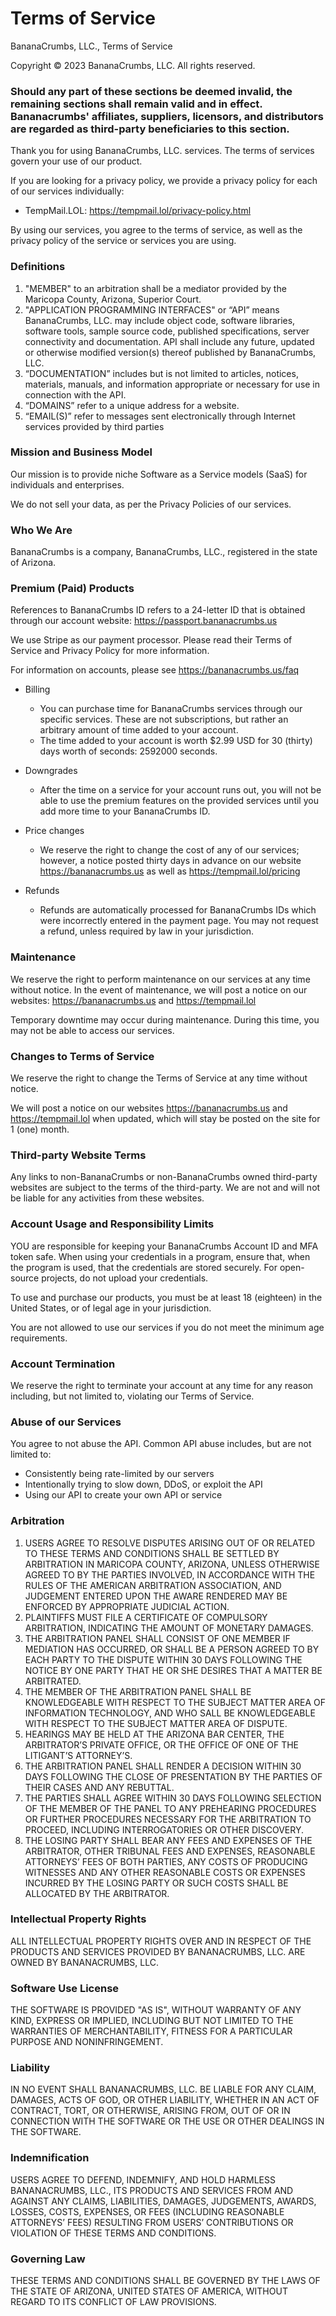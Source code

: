 # Terms of Service

BananaCrumbs, LLC., Terms of Service

Copyright © 2023 BananaCrumbs, LLC. All rights reserved.

### Should any part of these sections be deemed invalid, the remaining sections shall remain valid and in effect. Bananacrumbs' affiliates, suppliers, licensors, and distributors are regarded as third-party beneficiaries to this section.


Thank you for using BananaCrumbs, LLC. services.  The terms of services govern your use of our product.

If you are looking for a privacy policy, we provide a privacy policy for each of our services individually:
- TempMail.LOL: https://tempmail.lol/privacy-policy.html

By using our services, you agree to the terms of service, as well as the privacy policy of the service or services you are using.

### Definitions
1. "MEMBER" to an arbitration shall be a mediator provided by the Maricopa County, Arizona, Superior Court.
2. "APPLICATION PROGRAMMING INTERFACES" or “API” means BananaCrumbs, LLC. may include object code, software libraries, software tools, sample source code, published specifications, server connectivity and documentation. API shall include any future, updated or otherwise modified version(s) thereof published by BananaCrumbs, LLC.
3. “DOCUMENTATION” includes but is not limited to articles, notices, materials, manuals, and information appropriate or necessary for use in connection with the API.
4. “DOMAINS” refer to a unique address for a website.
5. “EMAIL(S)” refer to messages sent electronically through Internet services provided by third parties

### Mission and Business Model

Our mission is to provide niche Software as a Service models (SaaS) for individuals and enterprises.

We do not sell your data, as per the Privacy Policies of our services.

### Who We Are

BananaCrumbs is a company, BananaCrumbs, LLC., registered in the state of Arizona.

### Premium (Paid) Products

References to BananaCrumbs ID refers to a 24-letter ID that is obtained through our account website: https://passport.bananacrumbs.us

We use Stripe as our payment processor.  Please read their Terms of Service and Privacy Policy for more information.

For information on accounts, please see https://bananacrumbs.us/faq

- Billing
  - You can purchase time for BananaCrumbs services through our specific services.  These are not subscriptions, but rather an arbitrary amount of time added to your account.
  - The time added to your account is worth $2.99 USD for 30 (thirty) days worth of seconds: 2592000 seconds.

- Downgrades
  - After the time on a service for your account runs out, you will not be able to use the premium features on the provided services until you add more time to your BananaCrumbs ID.

- Price changes
  - We reserve the right to change the cost of any of our services; however, a notice posted thirty days in advance on our website https://bananacrumbs.us as well as https://tempmail.lol/pricing

- Refunds
  - Refunds are automatically processed for BananaCrumbs IDs which were incorrectly entered in the payment page.  You may not request a refund, unless required by law in your jurisdiction.

### Maintenance
We reserve the right to perform maintenance on our services at any time without notice.
In the event of maintenance, we will post a notice on our websites: https://bananacrumbs.us and https://tempmail.lol

Temporary downtime may occur during maintenance.  During this time, you may not be able to access our services.

### Changes to Terms of Service
We reserve the right to change the Terms of Service at any time without notice.

We will post a notice on our websites https://bananacrumbs.us and https://tempmail.lol when updated, which will stay be posted on the site for 1 (one) month.


### Third-party Website Terms

Any links to non-BananaCrumbs or non-BananaCrumbs owned third-party websites are subject to the terms of the third-party.
We are not and will not be liable for any activities from these websites.

### Account Usage and Responsibility Limits

YOU are responsible for keeping your BananaCrumbs Account ID and MFA token safe.  When using your credentials in a program, ensure that,
when the program is used, that the credentials are stored securely.  For open-source projects, do not upload your credentials.

To use and purchase our products, you must be at least 18 (eighteen) in the United States, or of legal age in your jurisdiction.

You are not allowed to use our services if you do not meet the minimum age requirements.

### Account Termination

We reserve the right to terminate your account at any time for any reason including, but not limited to, violating our Terms of Service.

### Abuse of our Services

You agree to not abuse the API.  Common API abuse includes, but are not limited to:
- Consistently being rate-limited by our servers
- Intentionally trying to slow down, DDoS, or exploit the API
- Using our API to create your own API or service

### Arbitration
1. USERS AGREE TO RESOLVE DISPUTES ARISING OUT OF OR RELATED TO THESE TERMS AND CONDITIONS SHALL BE SETTLED BY ARBITRATION IN MARICOPA COUNTY, ARIZONA, UNLESS OTHERWISE AGREED TO BY THE PARTIES INVOLVED, IN ACCORDANCE WITH THE RULES OF THE AMERICAN ARBITRATION ASSOCIATION, AND JUDGEMENT ENTERED UPON THE AWARE RENDERED MAY BE ENFORCED BY APPROPRIATE JUDICIAL ACTION.
2. PLAINTIFFS MUST FILE A CERTIFICATE OF COMPULSORY ARBITRATION, INDICATING THE AMOUNT OF MONETARY DAMAGES.
3. THE ARBITRATION PANEL SHALL CONSIST OF ONE MEMBER IF MEDIATION HAS OCCURRED, OR SHALL BE A PERSON AGREED TO BY EACH PARTY TO THE DISPUTE WITHIN 30 DAYS FOLLOWING THE NOTICE BY ONE PARTY THAT HE OR SHE DESIRES THAT A MATTER BE ARBITRATED.
4. THE MEMBER OF THE ARBITRATION PANEL SHALL BE KNOWLEDGEABLE WITH RESPECT TO THE SUBJECT MATTER AREA OF INFORMATION TECHNOLOGY, AND WHO SALL BE KNOWLEDGEABLE WITH RESPECT TO THE SUBJECT MATTER AREA OF DISPUTE.
5. HEARINGS MAY BE HELD AT THE ARIZONA BAR CENTER, THE ARBITRATOR’S PRIVATE OFFICE, OR THE OFFICE OF ONE OF THE LITIGANT’S ATTORNEY’S.
6. THE ARBITRATION PANEL SHALL RENDER A DECISION WITHIN 30 DAYS FOLLOWING THE CLOSE OF PRESENTATION BY THE PARTIES OF THEIR CASES AND ANY REBUTTAL.
7. THE PARTIES SHALL AGREE WITHIN 30 DAYS FOLLOWING SELECTION OF THE MEMBER OF THE PANEL TO ANY PREHEARING PROCEDURES OR FURTHER PROCEDURES NECESSARY FOR THE ARBITRATION TO PROCEED, INCLUDING INTERROGATORIES OR OTHER DISCOVERY.
8. THE LOSING PARTY SHALL BEAR ANY FEES AND EXPENSES OF THE ARBITRATOR, OTHER TRIBUNAL FEES AND EXPENSES, REASONABLE ATTORNEYS’ FEES OF BOTH PARTIES, ANY COSTS OF PRODUCING WITNESSES AND ANY OTHER REASONABLE COSTS OR EXPENSES INCURRED BY THE LOSING PARTY OR SUCH COSTS SHALL BE ALLOCATED BY THE ARBITRATOR.

### Intellectual Property Rights
ALL INTELLECTUAL PROPERTY RIGHTS OVER AND IN RESPECT OF THE PRODUCTS AND SERVICES PROVIDED BY BANANACRUMBS, LLC. ARE OWNED BY BANANACRUMBS, LLC.

### Software Use License
THE SOFTWARE IS PROVIDED "AS IS", WITHOUT WARRANTY OF ANY KIND, EXPRESS OR IMPLIED, INCLUDING BUT NOT LIMITED TO THE WARRANTIES OF MERCHANTABILITY, FITNESS FOR A PARTICULAR PURPOSE AND NONINFRINGEMENT.

### Liability
IN NO EVENT SHALL BANANACRUMBS, LLC. BE LIABLE FOR ANY CLAIM, DAMAGES, ACTS OF GOD, OR OTHER LIABILITY, WHETHER IN AN ACT OF CONTRACT, TORT, OR OTHERWISE, ARISING FROM, OUT OF OR IN CONNECTION WITH THE SOFTWARE OR THE USE OR OTHER DEALINGS IN THE SOFTWARE.

### Indemnification
USERS AGREE TO DEFEND, INDEMNIFY, AND HOLD HARMLESS BANANACRUMBS, LLC., ITS PRODUCTS AND SERVICES FROM AND AGAINST ANY CLAIMS, LIABILITIES, DAMAGES, JUDGEMENTS, AWARDS, LOSSES, COSTS, EXPENSES, OR FEES (INCLUDING REASONABLE ATTORNEYS’ FEES) RESULTING FROM USERS’ CONTRIBUTIONS OR VIOLATION OF THESE TERMS AND CONDITIONS.

### Governing Law
THESE TERMS AND CONDITIONS SHALL BE GOVERNED BY THE LAWS OF THE STATE OF ARIZONA, UNITED STATES OF AMERICA, WITHOUT REGARD TO ITS CONFLICT OF LAW PROVISIONS.
